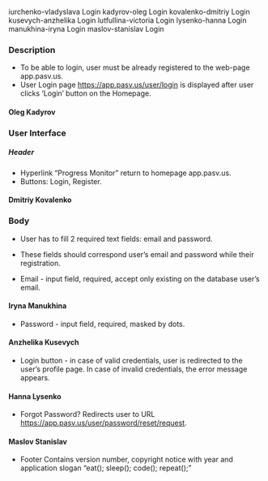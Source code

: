iurchenko-vladyslava	Login
kadyrov-oleg	Login
kovalenko-dmitriy	Login
kusevych-anzhelika	Login
lutfullina-victoria	Login
lysenko-hanna	Login
manukhina-iryna	Login
maslov-stanislav	Login

### Description
* To be able to login, user must be already registered to the web-page app.pasv.us.
* User Login page https://app.pasv.us/user/login is displayed after user clicks ‘Login’ button on the Homepage.

#### Oleg Kadyrov
### User Interface

##### Header
* Hyperlink “Progress Monitor” return to homepage app.pasv.us. 
* Buttons: Login, Register.

#### Dmitriy Kovalenko
### Body
 * User has to fill 2 required text fields: email and password. 
 * These fields should correspond user’s email and password while their registration.

* Email - input field, required, accept only existing on the database user’s email.

#### Iryna Manukhina
* Password - input field, required, masked by dots.

#### Anzhelika Kusevych
* Login button - in case of valid credentials, user is redirected to the user’s profile page. In case of invalid credentials, the error message appears.

#### Hanna Lysenko
*  Forgot Password? Redirects user to URL https://app.pasv.us/user/password/reset/request. 

#### Maslov Stanislav 
* Footer Contains version number, copyright notice with year and application slogan “eat(); sleep(); code(); repeat();”